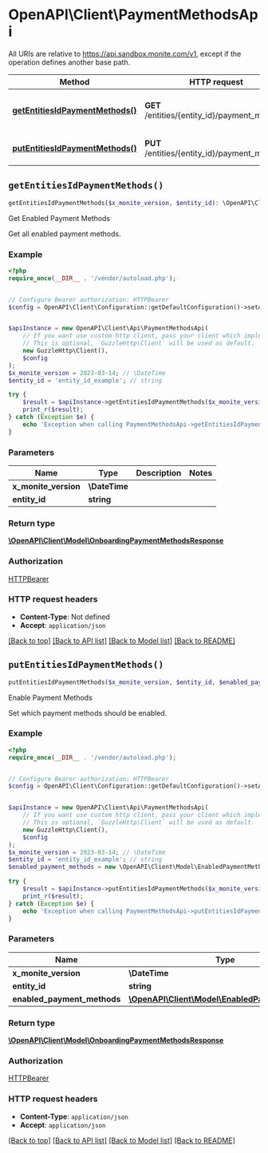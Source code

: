 # OpenAPI\Client\PaymentMethodsApi

All URIs are relative to https://api.sandbox.monite.com/v1, except if the operation defines another base path.

| Method | HTTP request | Description |
| ------------- | ------------- | ------------- |
| [**getEntitiesIdPaymentMethods()**](PaymentMethodsApi.md#getEntitiesIdPaymentMethods) | **GET** /entities/{entity_id}/payment_methods | Get Enabled Payment Methods |
| [**putEntitiesIdPaymentMethods()**](PaymentMethodsApi.md#putEntitiesIdPaymentMethods) | **PUT** /entities/{entity_id}/payment_methods | Enable Payment Methods |


## `getEntitiesIdPaymentMethods()`

```php
getEntitiesIdPaymentMethods($x_monite_version, $entity_id): \OpenAPI\Client\Model\OnboardingPaymentMethodsResponse
```

Get Enabled Payment Methods

Get all enabled payment methods.

### Example

```php
<?php
require_once(__DIR__ . '/vendor/autoload.php');


// Configure Bearer authorization: HTTPBearer
$config = OpenAPI\Client\Configuration::getDefaultConfiguration()->setAccessToken('YOUR_ACCESS_TOKEN');


$apiInstance = new OpenAPI\Client\Api\PaymentMethodsApi(
    // If you want use custom http client, pass your client which implements `GuzzleHttp\ClientInterface`.
    // This is optional, `GuzzleHttp\Client` will be used as default.
    new GuzzleHttp\Client(),
    $config
);
$x_monite_version = 2023-03-14; // \DateTime
$entity_id = 'entity_id_example'; // string

try {
    $result = $apiInstance->getEntitiesIdPaymentMethods($x_monite_version, $entity_id);
    print_r($result);
} catch (Exception $e) {
    echo 'Exception when calling PaymentMethodsApi->getEntitiesIdPaymentMethods: ', $e->getMessage(), PHP_EOL;
}
```

### Parameters

| Name | Type | Description  | Notes |
| ------------- | ------------- | ------------- | ------------- |
| **x_monite_version** | **\DateTime**|  | |
| **entity_id** | **string**|  | |

### Return type

[**\OpenAPI\Client\Model\OnboardingPaymentMethodsResponse**](../Model/OnboardingPaymentMethodsResponse.md)

### Authorization

[HTTPBearer](../../README.md#HTTPBearer)

### HTTP request headers

- **Content-Type**: Not defined
- **Accept**: `application/json`

[[Back to top]](#) [[Back to API list]](../../README.md#endpoints)
[[Back to Model list]](../../README.md#models)
[[Back to README]](../../README.md)

## `putEntitiesIdPaymentMethods()`

```php
putEntitiesIdPaymentMethods($x_monite_version, $entity_id, $enabled_payment_methods): \OpenAPI\Client\Model\OnboardingPaymentMethodsResponse
```

Enable Payment Methods

Set which payment methods should be enabled.

### Example

```php
<?php
require_once(__DIR__ . '/vendor/autoload.php');


// Configure Bearer authorization: HTTPBearer
$config = OpenAPI\Client\Configuration::getDefaultConfiguration()->setAccessToken('YOUR_ACCESS_TOKEN');


$apiInstance = new OpenAPI\Client\Api\PaymentMethodsApi(
    // If you want use custom http client, pass your client which implements `GuzzleHttp\ClientInterface`.
    // This is optional, `GuzzleHttp\Client` will be used as default.
    new GuzzleHttp\Client(),
    $config
);
$x_monite_version = 2023-03-14; // \DateTime
$entity_id = 'entity_id_example'; // string
$enabled_payment_methods = new \OpenAPI\Client\Model\EnabledPaymentMethods(); // \OpenAPI\Client\Model\EnabledPaymentMethods

try {
    $result = $apiInstance->putEntitiesIdPaymentMethods($x_monite_version, $entity_id, $enabled_payment_methods);
    print_r($result);
} catch (Exception $e) {
    echo 'Exception when calling PaymentMethodsApi->putEntitiesIdPaymentMethods: ', $e->getMessage(), PHP_EOL;
}
```

### Parameters

| Name | Type | Description  | Notes |
| ------------- | ------------- | ------------- | ------------- |
| **x_monite_version** | **\DateTime**|  | |
| **entity_id** | **string**|  | |
| **enabled_payment_methods** | [**\OpenAPI\Client\Model\EnabledPaymentMethods**](../Model/EnabledPaymentMethods.md)|  | |

### Return type

[**\OpenAPI\Client\Model\OnboardingPaymentMethodsResponse**](../Model/OnboardingPaymentMethodsResponse.md)

### Authorization

[HTTPBearer](../../README.md#HTTPBearer)

### HTTP request headers

- **Content-Type**: `application/json`
- **Accept**: `application/json`

[[Back to top]](#) [[Back to API list]](../../README.md#endpoints)
[[Back to Model list]](../../README.md#models)
[[Back to README]](../../README.md)
